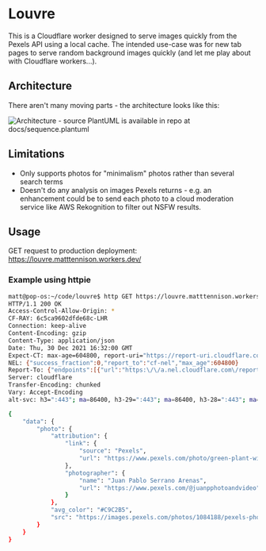 # Louvre

This is a Cloudflare worker designed to serve images quickly from the Pexels API using a local cache. The intended use-case was for new tab pages to serve random background images quickly (and let me play about with Cloudflare workers...).

## Architecture

There aren't many moving parts - the architecture looks like this:

![Architecture - source PlantUML is available in repo at docs/sequence.plantuml](http://www.plantuml.com/plantuml/proxy?cache=no&src=https://raw.githubusercontent.com/matttennison/louvre/main/docs/sequence.plantuml)

## Limitations

- Only supports photos for "minimalism" photos rather than several search terms
- Doesn't do any analysis on images Pexels returns - e.g. an enhancement could be to send each photo to a cloud moderation service like AWS Rekognition to filter out NSFW results.

## Usage

GET request to production deployment: https://louvre.matttennison.workers.dev/

### Example using httpie

```bash
matt@pop-os:~/code/louvre$ http GET https://louvre.matttennison.workers.dev/
HTTP/1.1 200 OK
Access-Control-Allow-Origin: *
CF-RAY: 6c5ca9602dfde68c-LHR
Connection: keep-alive
Content-Encoding: gzip
Content-Type: application/json
Date: Thu, 30 Dec 2021 16:32:00 GMT
Expect-CT: max-age=604800, report-uri="https://report-uri.cloudflare.com/cdn-cgi/beacon/expect-ct"
NEL: {"success_fraction":0,"report_to":"cf-nel","max_age":604800}
Report-To: {"endpoints":[{"url":"https:\/\/a.nel.cloudflare.com\/report\/v3?s=mIj0BJFDsB7pcfOIHeyskXL63Ivul2tfQGdkuRyAQ5wkdJEFn57M1DyYsVH5KpeDtKxZ3pCzFg8ObRjuHloGqYDgn6loYD3%2B8Q0AkdwhlA2Gsv9DgfrObN57c9mtIQFx51uEyGgu5YfhY7MJm4rao1za"}],"group":"cf-nel","max_age":604800}
Server: cloudflare
Transfer-Encoding: chunked
Vary: Accept-Encoding
alt-svc: h3=":443"; ma=86400, h3-29=":443"; ma=86400, h3-28=":443"; ma=86400, h3-27=":443"; ma=86400

{
    "data": {
        "photo": {
            "attribution": {
                "link": {
                    "source": "Pexels",
                    "url": "https://www.pexels.com/photo/green-plant-with-white-ceramic-pot-1084188/"
                },
                "photographer": {
                    "name": "Juan Pablo Serrano Arenas",
                    "url": "https://www.pexels.com/@juanpphotoandvideo"
                }
            },
            "avg_color": "#C9C2B5",
            "src": "https://images.pexels.com/photos/1084188/pexels-photo-1084188.jpeg"
        }
    }
}
```